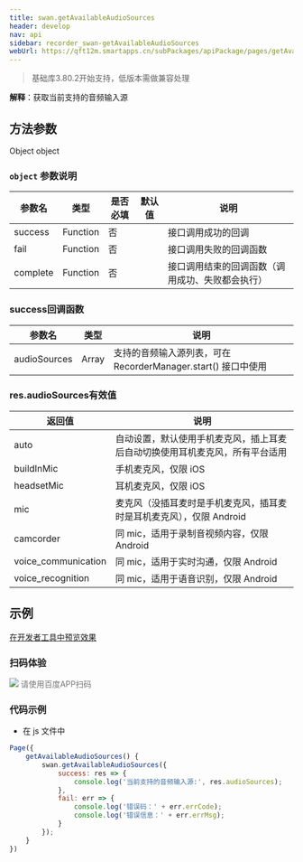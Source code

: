 ```yaml
---
title: swan.getAvailableAudioSources
header: develop
nav: api
sidebar: recorder_swan-getAvailableAudioSources
webUrl: https://qft12m.smartapps.cn/subPackages/apiPackage/pages/getAvailableAudioSources/getAvailableAudioSources
---
```





> 基础库3.80.2开始支持，低版本需做兼容处理

**解释**：获取当前支持的音频输入源
 
## 方法参数
Object object
### `object` 参数说明  

|参数名 |类型  |是否必填  |默认值|说明|
|---- | ---- | ---- |--|---- |
|success |Function  |  否 |   | 接口调用成功的回调|
|fail   | Function |   否  |  | 接口调用失败的回调函数|
|complete  |  Function |   否 |   | 接口调用结束的回调函数（调用成功、失败都会执行）|

### success回调函数 

 
|参数名 |类型  |说明|
|---- | ---- |---- |
|audioSources |Array| 支持的音频输入源列表，可在 RecorderManager.start() 接口中使用 |

### res.audioSources有效值 

|返回值|说明  |
|---- | ---- |
|auto |自动设置，默认使用手机麦克风，插上耳麦后自动切换使用耳机麦克风，所有平台适用|
|buildInMic |手机麦克风，仅限 iOS|
|headsetMic |耳机麦克风，仅限 iOS|
|mic |麦克风（没插耳麦时是手机麦克风，插耳麦时是耳机麦克风），仅限 Android|
|camcorder |同 mic，适用于录制音视频内容，仅限 Android|
|voice_communication |同 mic，适用于实时沟通，仅限 Android|
|voice_recognition |同 mic，适用于语音识别，仅限 Android|


## 示例

<a href="swanide://fragment/ff191a79517d7333e2d0c0e452fdd84a1569392252816" title="在开发者工具中预览效果" target="_self">在开发者工具中预览效果</a>

### 扫码体验

<div class='scan-code-container'>
    <img src="https://b.bdstatic.com/miniapp/assets/images/doc_demo/getAvailableAudioSources.png" class="demo-qrcode-image" />
    <font color=#777 12px>请使用百度APP扫码</font>
</div>

 

### 代码示例 




* 在 js 文件中

```js
Page({
    getAvailableAudioSources() {
        swan.getAvailableAudioSources({
            success: res => {
                console.log('当前支持的音频输入源:', res.audioSources);
            },
            fail: err => {
                console.log('错误码：' + err.errCode);
                console.log('错误信息：' + err.errMsg);
            }
        });
    }
})
```